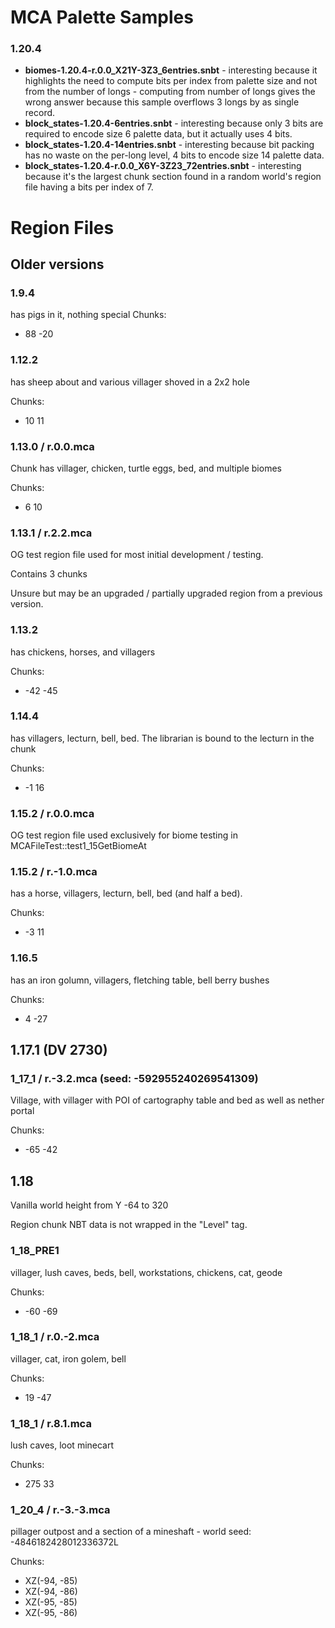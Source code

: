 # MCA Palette Samples

### 1.20.4
* **biomes-1.20.4-r.0.0_X21Y-3Z3_6entries.snbt** -
  interesting because it highlights the need to compute bits per index from palette size and not from the
  number of longs - computing from number of longs gives the wrong answer because this sample overflows
  3 longs by as single record.
* **block_states-1.20.4-6entries.snbt** -
  interesting because only 3 bits are required to encode size 6 palette data, but it actually uses 4 bits.
* **block_states-1.20.4-14entries.snbt** -
  interesting because bit packing has no waste on the per-long level, 4 bits to encode size 14 palette data.
* **block_states-1.20.4-r.0.0_X6Y-3Z23_72entries.snbt** -
  interesting because it's the largest chunk section found in a random world's region file having a 
  bits per index of 7.

# Region Files

## Older versions

### 1.9.4
has pigs in it, nothing special
Chunks:
- 88 -20

### 1.12.2
has sheep about and various villager shoved in a 2x2 hole

Chunks:
- 10 11

### 1.13.0 / r.0.0.mca
Chunk has villager, chicken, turtle eggs, bed, and multiple biomes

Chunks:
- 6 10
 
### 1.13.1 / r.2.2.mca
OG test region file used for most initial development / testing.

Contains 3 chunks

Unsure but may be an upgraded / partially upgraded region from a previous version.

### 1.13.2
has chickens, horses, and villagers

Chunks:
- -42 -45

### 1.14.4
has villagers, lecturn, bell, bed. The librarian is bound to the lecturn in the chunk 

Chunks:
- -1 16

### 1.15.2 / r.0.0.mca
OG test region file used exclusively for biome testing in MCAFileTest::test1_15GetBiomeAt

### 1.15.2 / r.-1.0.mca
has a horse, villagers, lecturn, bell, bed (and half a bed).

Chunks:
- -3 11

### 1.16.5
has an iron golumn, villagers, fletching table, bell
berry bushes

Chunks:
- 4 -27

## 1.17.1 (DV 2730)

### 1_17_1 / r.-3.2.mca (seed: -592955240269541309)
Village, with villager with POI of cartography table and bed as well as nether portal

Chunks:
- -65 -42

## 1.18
Vanilla world height from Y -64 to 320

Region chunk NBT data is not wrapped in the "Level" tag.

### 1_18_PRE1
villager, lush caves, beds, bell, workstations, chickens, cat, geode

Chunks:
- -60 -69

### 1_18_1 / r.0.-2.mca
villager, cat, iron golem, bell

Chunks:
- 19 -47

### 1_18_1 / r.8.1.mca
lush caves, loot minecart

Chunks:
- 275 33

### 1_20_4 / r.-3.-3.mca
pillager outpost and a section of a mineshaft - world seed: -4846182428012336372L

Chunks:
- XZ(-94, -85)
- XZ(-94, -86)
- XZ(-95, -85)
- XZ(-95, -86)